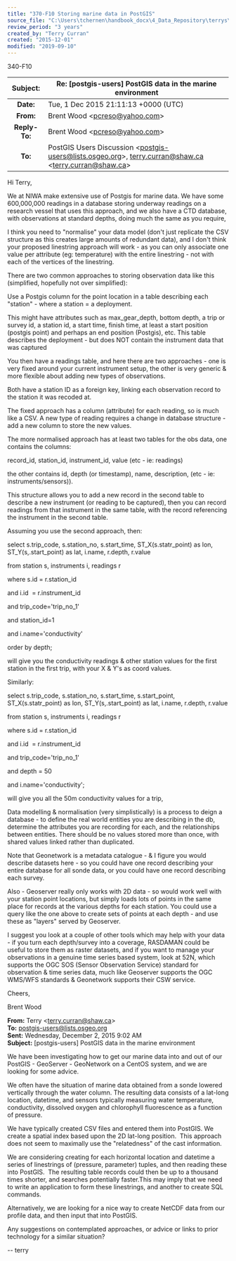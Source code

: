 ```yaml
---
title: "370-F10 Storing marine data in PostGIS"
source_file: "C:\Users\tchernen\handbook_docx\4_Data_Repository\terrys\370 data handling best practices\370-F10 Storing marine data in PostGIS.docx"
review_period: "3 years"
created_by: "Terry Curran"
created: "2015-12-01"
modified: "2019-09-10"
---
```


340-F10

| **Subject:**  | Re: \[postgis-users\] PostGIS data in the marine environment                                              |
|:-------------:|-----------------------------------------------------------------------------------------------------------|
|   **Date:**   | Tue, 1 Dec 2015 21:11:13 +0000 (UTC)                                                                      |
|   **From:**   | Brent Wood \<pcreso@yahoo.com\>                                                                           |
| **Reply-To:** | Brent Wood \<pcreso@yahoo.com\>                                                                           |
|    **To:**    | PostGIS Users Discussion \<postgis-users@lists.osgeo.org\>, terry.curran@shaw.ca \<terry.curran@shaw.ca\> |

Hi Terry,

We at NIWA make extensive use of Postgis for marine data. We have some 600,000,000 readings in a database storing underway readings on a research vessel that uses this approach, and we also have a CTD database, with observations at standard depths, doing much the same as you require,

I think you need to "normalise" your data model (don't just replicate the CSV structure as this creates large amounts of redundant data), and I don't think your proposed linestring approach will work - as you can only associate one value per attribute (eg: temperature) with the entire linestring - not with each of the vertices of the linestring.

There are two common approaches to storing observation data like this (simplified, hopefully not over simplified):

Use a Postgis column for the point location in a table describing each "station" - where a station = a deployment.

This might have attributes such as max_gear_depth, bottom depth, a trip or survey id, a station id, a start time, finish time, at least a start position (postgis point) and perhaps an end position (Postgis), etc. This table describes the deployment - but does NOT contain the instrument data that was captured 

You then have a readings table, and here there are two approaches - one is very fixed around your current instrument setup, the other is very generic & more flexible about adding new types of observations.

Both have a station ID as a foreign key, linking each observation record to the station it was recoded at.

The fixed approach has a column (attribute) for each reading, so is much like a CSV. A new type of reading requires a change in database structure - add a new column to store the new values.

The more normalised approach has at least two tables for the obs data, one contains the columns:

record_id, station_id, instrument_id, value (etc - ie: readings)

the other contains id, depth (or timestamp), name, description, (etc - ie: instruments/sensors)).

This structure allows you to add a new record in the second table to describe a new instrument (or reading to be captured), then you can record readings from that instrument in the same table, with the record referencing the instrument in the second table.

Assuming you use the second approach, then:

select s.trip_code, s.station_no, s.start_time, ST_X(s.statr_point) as lon, ST_Y(s,.start_point) as lat, i.name, r.depth, r.value

from station s, instruments i, readings r

where s.id = r.station_id

and i.id  = r.instrument_id

and trip_code='trip_no_1'

and station_id=1

and i.name='conductivity'

order by depth;

will give you the conductivity readings & other station values for the first station in the first trip, with your X & Y's as coord values.

Similarly:

select s.trip_code, s.station_no, s.start_time, s.start_point, ST_X(s.statr_point) as lon, ST_Y(s,.start_point) as lat, i.name, r.depth, r.value

from station s, instruments i, readings r

where s.id = r.station_id

and i.id  = r.instrument_id

and trip_code='trip_no_1'

and depth = 50

and i.name='conductivity';

will give you all the 50m conductivity values for a trip,

Data modelling & normalisation (very simplistically) is a process to deign a database - to define the real world entities you are describing in the db, determine the attributes you are recording for each, and the relationships between entities. There should be no values stored more than once, with shared values linked rather than duplicated.

Note that Geonetwork is a metadata catalogue - & I figure you would describe datasets here - so you could have one record describing your entire database for all sonde data, or you could have one record describing each survey.

Also - Geoserver really only works with 2D data - so would work well with your station point locations, but simply loads lots of points in the same place for records at the various depths for each station. You could use a query like the one above to create sets of points at each depth - and use these as "layers" served by Geoserver.

I suggest you look at a couple of other tools which may help with your data - if you turn each depth/survey into a coverage, RASDAMAN could be useful to store them as raster datasets, and if you want to manage your observations in a genuine time series based system, look at 52N, which supports the OGC SOS (Sensor Observation Service) standard for observation & time series data, much like Geoserver supports the OGC WMS/WFS standards & Geonetwork supports their CSW service.

Cheers,

Brent Wood

**From:** Terry \<terry.curran@shaw.ca\>  
**To:** postgis-users@lists.osgeo.org  
**Sent:** Wednesday, December 2, 2015 9:02 AM  
**Subject:** \[postgis-users\] PostGIS data in the marine environment

We have been investigating how to get our marine data into and out of our PostGIS - GeoServer - GeoNetwork on a CentOS system, and we are looking for some advice.

We often have the situation of marine data obtained from a sonde lowered vertically through the water column. The resulting data consists of a lat-long location, datetime, and sensors typically measuring water temperature, conductivity, dissolved oxygen and chlorophyll fluorescence as a function of pressure.

We have typically created CSV files and entered them into PostGIS. We create a spatial index based upon the 2D lat-long position.  This approach does not seem to maximally use the "relatedness" of the cast information.

We are considering creating for each horizontal location and datetime a series of linestrings of (pressure, parameter) tuples, and then reading these into PostGIS.  The resulting table records could then be up to a thousand times shorter, and searches potentially faster.This may imply that we need to write an application to form these linestrings, and another to create SQL commands.

Alternatively, we are looking for a nice way to create NetCDF data from our profile data, and then input that into PostGIS.

Any suggestions on contemplated approaches, or advice or links to prior technology for a similar situation?

-- terry
